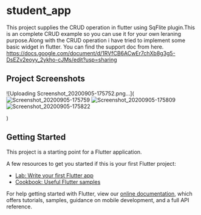 # student_app

This project supplies the CRUD operation in flutter using SqFlite plugin.This is an complete CRUD example so you can use it for your own leraning purpose.Along with the CRUD operation i have tried to implement some basic widget in flutter.
You can find the support doc from here. https://docs.google.com/document/d/1RVfCB6ACwEr7chXb8g3g5-DsEZv2eoyy_2ykho-cJMs/edit?usp=sharing

## Project Screenshots
![Uploading Screenshot_20200905-175752.png…](
![Screenshot_20200905-175759](https://user-images.githubusercontent.com/33387811/92304648-ab3e9580-efa1-11ea-8c1a-240d524189ce.png)
![Screenshot_20200905-175809](https://user-images.githubusercontent.com/33387811/92304649-abd72c00-efa1-11ea-9cce-854ffd540c77.png)
![Screenshot_20200905-175822](https://user-images.githubusercontent.com/33387811/92304650-ac6fc280-efa1-11ea-8598-547d76208b74.png)


)


## Getting Started

This project is a starting point for a Flutter application.

A few resources to get you started if this is your first Flutter project:

- [Lab: Write your first Flutter app](https://flutter.dev/docs/get-started/codelab)
- [Cookbook: Useful Flutter samples](https://flutter.dev/docs/cookbook)

For help getting started with Flutter, view our
[online documentation](https://flutter.dev/docs), which offers tutorials,
samples, guidance on mobile development, and a full API reference.
